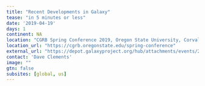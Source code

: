 ```yaml
---
title: "Recent Developments in Galaxy" 
tease: "in 5 minutes or less"
date: '2019-04-19'
days: 1
continent: NA
location: "CGRB Spring Conference 2019, Oregon State University, Corvallis, Oregon, United States"
location_url: "https://cgrb.oregonstate.edu/spring-conference"
external_url: "https://depot.galaxyproject.org/hub/attachments/events/2019-04-osu/2019-04-cgrb-lightning.pdf"
contact: 'Dave Clements'
image: ""
gtn: false
subsites: [global, us]
---
```


